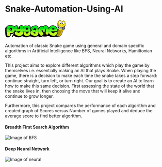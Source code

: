 # Snake-Automation-Using-AI

![Image of Snake Game](https://github.com/Hmnt39/Snake-Automation-Using-AI/blob/master/assets/pygame.gif)

Automation of classic Snake game using general and domain specific algorithms in Artificial Intelligence like BFS, Neural Networks, 
Hamiltonian etc.

This project aims to explore different algorithms which play the game by themselves i.e. essentially making an AI that plays Snake. 
When playing the game, there is a decision to make each time the snake takes a step forward: continue straight, turn left, or turn right.
Our goal is to create an AI to learn how to make this same decision. First assessing the state of the world that the snake lives in, 
then choosing the move that will keep it alive and continue to grow longer.


Furthermore, this project compares the performance of each algorithm and created graph of Scores versus Number of games played and
deduce the average score to find better algorithm.


#### Breadth First Search Algorithm
![Image of BFS](hhttps://github.com/Hmnt39/Snake-Automation-Using-AI/blob/master/assets/bfs.png)
#### Deep Neural Network
![Image of neural](hhttps://github.com/Hmnt39/Snake-Automation-Using-AI/blob/master/assets/neural.png)
